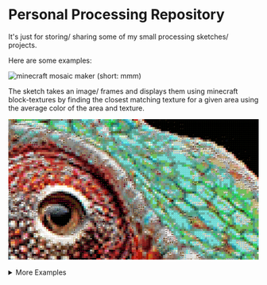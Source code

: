 # Personal Processing Repository
 It's just for storing/ sharing some of my small processing sketches/ projects.


 Here are some examples:

 ![minecraft mosaic maker (short: mmm)](https://github.com/JannisElef/Processing/blob/main/minecraft_mosaic/?raw=false)

 The sketch takes an image/ frames and displays them using minecraft block-textures by finding the closest matching texture for a given area using the average color of the area and texture.

 ![alt text](https://github.com/JannisElef/Processing/blob/main/minecraft_mosaic/sample_image.png?raw=true)


<details>
  <summary>More Examples</summary>
  <ol>
    <li>
      <a href="https://github.com/JannisElef/Processing/blob/main/procedual_bauhaus_background_generator/?raw=false">procedual bauhaus background generator (idk)</a>
	Its using pre-defined shapes and different palettes to generate a random and unique variety of images.
      <ul>
	<details><summary>Example image</summary><img src="https://github.com/JannisElef/Processing/blob/main/procedual_bauhaus_background_generator/sample_image.png"></details>
      </ul>
    </li>
  </ol>
</details>